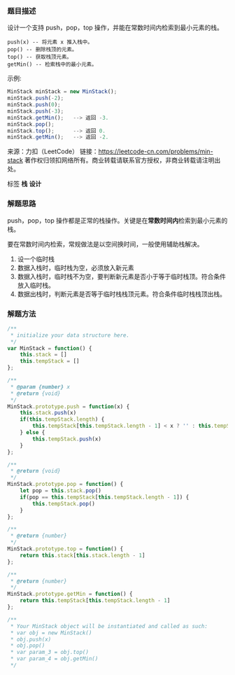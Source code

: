 <!--
 * @File: 
 * @Author: 张宏亮 - zhl@xiaoniren.cn
 * @Date: 2019-08-18 15:46:12
 * @LastEditors: 张宏亮<hongliang@yunshan.net>
 * @LastEditTime: 2019-09-22 15:54:19
 * @Description: file content
 * @Versions: 1.0.0
 -->
### 题目描述

设计一个支持 push，pop，top 操作，并能在常数时间内检索到最小元素的栈。
```
push(x) -- 将元素 x 推入栈中。
pop() -- 删除栈顶的元素。
top() -- 获取栈顶元素。
getMin() -- 检索栈中的最小元素。
```
示例:
```js
MinStack minStack = new MinStack();
minStack.push(-2);
minStack.push(0);
minStack.push(-3);
minStack.getMin();   --> 返回 -3.
minStack.pop();
minStack.top();      --> 返回 0.
minStack.getMin();   --> 返回 -2.
```

来源：力扣（LeetCode）
链接：https://leetcode-cn.com/problems/min-stack
著作权归领扣网络所有。商业转载请联系官方授权，非商业转载请注明出处。

标签 **栈** **设计**
### 解题思路

push，pop，top 操作都是正常的栈操作。关键是在**常数时间内**检索到最小元素的栈。

要在常数时间内检索，常规做法是以空间换时间，一般使用辅助栈解决。

1. 设一个临时栈
2. 数据入栈时，临时栈为空，必须放入新元素
3. 数据入栈时，临时栈不为空，要判断新元素是否小于等于临时栈顶。符合条件放入临时栈。
4. 数据出栈时，判断元素是否等于临时栈栈顶元素。符合条件临时栈栈顶出栈。

### 解题方法
```js
/**
 * initialize your data structure here.
 */
var MinStack = function() {
    this.stack = []
    this.tempStack = []
};

/** 
 * @param {number} x
 * @return {void}
 */
MinStack.prototype.push = function(x) {
    this.stack.push(x)
    if(this.tempStack.length) {
        this.tempStack[this.tempStack.length - 1] < x ? '' : this.tempStack.push(x)
    } else {
        this.tempStack.push(x)
    }
};

/**
 * @return {void}
 */
MinStack.prototype.pop = function() {
    let pop = this.stack.pop()
    if(pop == this.tempStack[this.tempStack.length - 1]) {
        this.tempStack.pop()
    }
};

/**
 * @return {number}
 */
MinStack.prototype.top = function() {
    return this.stack[this.stack.length - 1]
};

/**
 * @return {number}
 */
MinStack.prototype.getMin = function() {
    return this.tempStack[this.tempStack.length - 1]
};

/** 
 * Your MinStack object will be instantiated and called as such:
 * var obj = new MinStack()
 * obj.push(x)
 * obj.pop()
 * var param_3 = obj.top()
 * var param_4 = obj.getMin()
 */
```